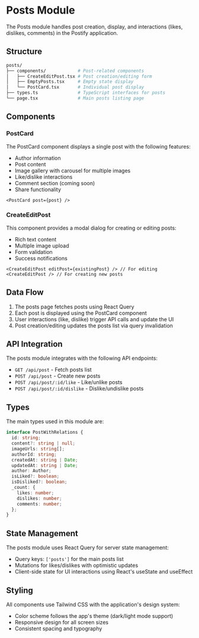 # Posts Module

The Posts module handles post creation, display, and interactions (likes, dislikes, comments) in the Postify application.

## Structure

```bash
posts/
├── components/            # Post-related components
│   ├── CreateEditPost.tsx # Post creation/editing form
│   ├── EmptyPosts.tsx     # Empty state display
│   └── PostCard.tsx       # Individual post display
├── types.ts               # TypeScript interfaces for posts
└── page.tsx               # Main posts listing page
```

## Components

### PostCard

The PostCard component displays a single post with the following features:

- Author information
- Post content
- Image gallery with carousel for multiple images
- Like/dislike interactions
- Comment section (coming soon)
- Share functionality

```tsx
<PostCard post={post} />
```

### CreateEditPost

This component provides a modal dialog for creating or editing posts:

- Rich text content
- Multiple image upload
- Form validation
- Success notifications

```tsx
<CreateEditPost editPost={existingPost} /> // For editing
<CreateEditPost /> // For creating new posts
```

## Data Flow

1. The posts page fetches posts using React Query
2. Each post is displayed using the PostCard component
3. User interactions (like, dislike) trigger API calls and update the UI
4. Post creation/editing updates the posts list via query invalidation

## API Integration

The posts module integrates with the following API endpoints:

- `GET /api/post` - Fetch posts list
- `POST /api/post` - Create new posts
- `POST /api/post/:id/like` - Like/unlike posts
- `POST /api/post/:id/dislike` - Dislike/undislike posts

## Types

The main types used in this module are:

```typescript
interface PostWithRelations {
  id: string;
  content?: string | null;
  imageUrls: string[];
  authorId: string;
  createdAt: string | Date;
  updatedAt: string | Date;
  author: Author;
  isLiked?: boolean;
  isDisliked?: boolean;
  _count: {
    likes: number;
    dislikes: number;
    comments: number;
  };
}
```

## State Management

The posts module uses React Query for server state management:

- Query keys: `['posts']` for the main posts list
- Mutations for likes/dislikes with optimistic updates
- Client-side state for UI interactions using React's useState and useEffect

## Styling

All components use Tailwind CSS with the application's design system:

- Color scheme follows the app's theme (dark/light mode support)
- Responsive design for all screen sizes
- Consistent spacing and typography
